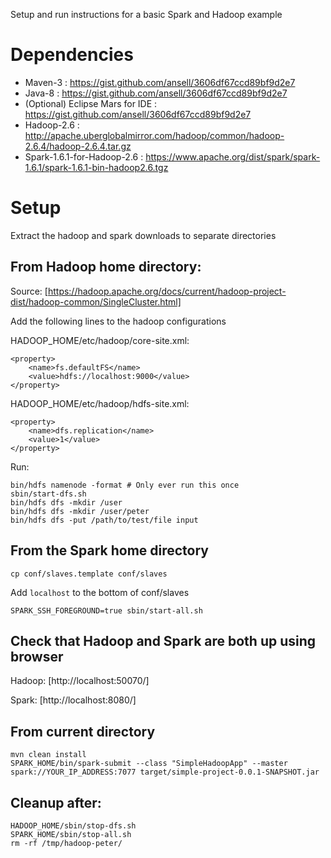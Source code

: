 Setup and run instructions for a basic Spark and Hadoop example

# Dependencies

* Maven-3 : https://gist.github.com/ansell/3606df67ccd89bf9d2e7
* Java-8 : https://gist.github.com/ansell/3606df67ccd89bf9d2e7
* (Optional) Eclipse Mars for IDE : https://gist.github.com/ansell/3606df67ccd89bf9d2e7
* Hadoop-2.6 : http://apache.uberglobalmirror.com/hadoop/common/hadoop-2.6.4/hadoop-2.6.4.tar.gz
* Spark-1.6.1-for-Hadoop-2.6 : https://www.apache.org/dist/spark/spark-1.6.1/spark-1.6.1-bin-hadoop2.6.tgz

# Setup

Extract the hadoop and spark downloads to separate directories

## From Hadoop home directory:

Source: [https://hadoop.apache.org/docs/current/hadoop-project-dist/hadoop-common/SingleCluster.html]

Add the following lines to the hadoop configurations

HADOOP_HOME/etc/hadoop/core-site.xml:
    
    <property>
        <name>fs.defaultFS</name>
        <value>hdfs://localhost:9000</value>
    </property>    

HADOOP_HOME/etc/hadoop/hdfs-site.xml:

    <property>
        <name>dfs.replication</name>
        <value>1</value>
    </property>

Run:

    bin/hdfs namenode -format # Only ever run this once
    sbin/start-dfs.sh 
    bin/hdfs dfs -mkdir /user
    bin/hdfs dfs -mkdir /user/peter
    bin/hdfs dfs -put /path/to/test/file input

## From the Spark home directory 

    cp conf/slaves.template conf/slaves

Add `localhost` to the bottom of conf/slaves

    SPARK_SSH_FOREGROUND=true sbin/start-all.sh 

## Check that Hadoop and Spark are both up using browser

Hadoop: [http://localhost:50070/]

Spark: [http://localhost:8080/]

## From current directory

    mvn clean install
    SPARK_HOME/bin/spark-submit --class "SimpleHadoopApp" --master spark://YOUR_IP_ADDRESS:7077 target/simple-project-0.0.1-SNAPSHOT.jar

## Cleanup after:

    HADOOP_HOME/sbin/stop-dfs.sh
    SPARK_HOME/sbin/stop-all.sh
    rm -rf /tmp/hadoop-peter/
